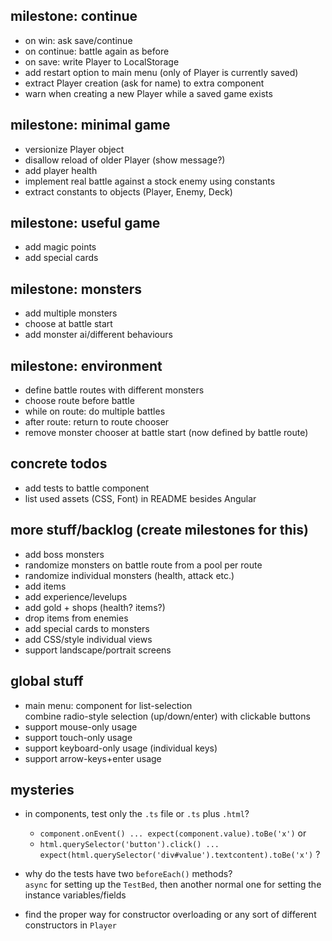 
## milestone: continue

* on win: ask save/continue
* on continue: battle again as before
* on save: write Player to LocalStorage
* add restart option to main menu (only of Player is currently saved)
* extract Player creation (ask for name) to extra component
* warn when creating a new Player while a saved game exists

## milestone: minimal game

* versionize Player object
* disallow reload of older Player (show message?)
* add player health
* implement real battle against a stock enemy using constants
* extract constants to objects (Player, Enemy, Deck)

## milestone: useful game

* add magic points
* add special cards

## milestone: monsters

* add multiple monsters
* choose at battle start
* add monster ai/different behaviours

## milestone: environment

* define battle routes with different monsters
* choose route before battle
* while on route: do multiple battles
* after route: return to route chooser
* remove monster chooser at battle start (now defined by battle route)

## concrete todos

* add tests to battle component
* list used assets (CSS, Font) in README besides Angular

## more stuff/backlog (create milestones for this)

* add boss monsters
* randomize monsters on battle route from a pool per route
* randomize individual monsters (health, attack etc.)
* add items
* add experience/levelups
* add gold + shops (health? items?)
* drop items from enemies
* add special cards to monsters
* add CSS/style individual views
* support landscape/portrait screens

## global stuff

* main menu: component for list-selection  
  combine radio-style selection (up/down/enter) with clickable buttons
* support mouse-only usage
* support touch-only usage
* support keyboard-only usage (individual keys)
* support arrow-keys+enter usage

## mysteries

* in components, test only the `.ts` file or `.ts` plus `.html`?
  * `component.onEvent() ... expect(component.value).toBe('x')` or
  * `html.querySelector('button').click() ... expect(html.querySelector('div#value').textcontent).toBe('x')` ?

* why do the tests have two `beforeEach()` methods?  
  `async` for setting up the `TestBed`, then another normal one for setting the instance variables/fields

* find the proper way for constructor overloading or any sort of different constructors in `Player`

